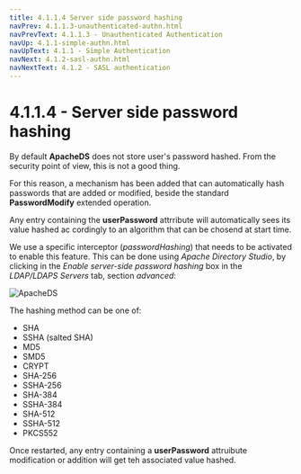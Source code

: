```yaml
---
title: 4.1.1.4 Server side password hashing
navPrev: 4.1.1.3-unauthenticated-authn.html
navPrevText: 4.1.1.3 - Unauthenticated Authentication
navUp: 4.1.1-simple-authn.html
navUpText: 4.1.1 - Simple Authentication
navNext: 4.1.2-sasl-authn.html
navNextText: 4.1.2 - SASL authentication
---
```


# 4.1.1.4 - Server side password hashing

By default **ApacheDS** does not store user's password hashed. From the security point of view, this is not a good thing.

For this reason, a mechanism has been added that can automatically hash passwords that are added or modified, beside the standard **PasswordModify** extended operation.

Any entry containing the **userPassword** attrribute will automatically sees its value hashed ac cordingly to an algorithm that can be chosend at start time.

We use a specific interceptor (_passwordHashing_) that needs to be activated to enable this feature. This can be done using _Apache Directory Studio_, by clicking in the _Enable server-side password hashing_ box in the _LDAP/LDAPS Servers_ tab, section _advanced_:

![ApacheDS ](images/password-hashing-config.png)

The hashing method can be one of:

* SHA
* SSHA (salted SHA)
* MD5
* SMD5
* CRYPT
* SHA-256
* SSHA-256
* SHA-384
* SSHA-384
* SHA-512
* SSHA-512
* PKCS552

Once restarted, any entry containing a **userPassword** attruibute modification or addition will get teh associated value hashed. 




